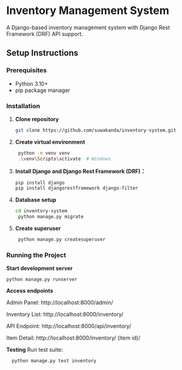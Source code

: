 # Inventory Management System

A Django-based inventory management system with Django Rest Framework (DRF) API support.

## Setup Instructions

### Prerequisites
- Python 3.10+
- pip package manager

### Installation
1. **Clone repository**
   ```bash
   git clone https://github.com/suwakanda/inventory-system.git
   
2. **Create virtual environment**
   ```bash
    python -m venv venv
    .\venv\Scripts\activate  # Windows
   
3. **Install Django and Django Rest Framework (DRF)：**
   ```bash
   pip install django
   pip install djangorestframework django-filter
   
4. **Database setup**
   ```bash
   cd inventory-system
    python manage.py migrate
   
5. **Create superuser**
   ```bash
    python manage.py createsuperuser

### Running the Project
**Start development server**

    python manage.py runserver
    
**Access endpoints**

Admin Panel: http://localhost:8000/admin/

Inventory List: http://localhost:8000/inventory/

API Endpoint: http://localhost:8000/api/inventory/

Item Detail: http://localhost:8000/inventory/ (item id)/


**Testing**
Run test suite:

      python manage.py test inventory


